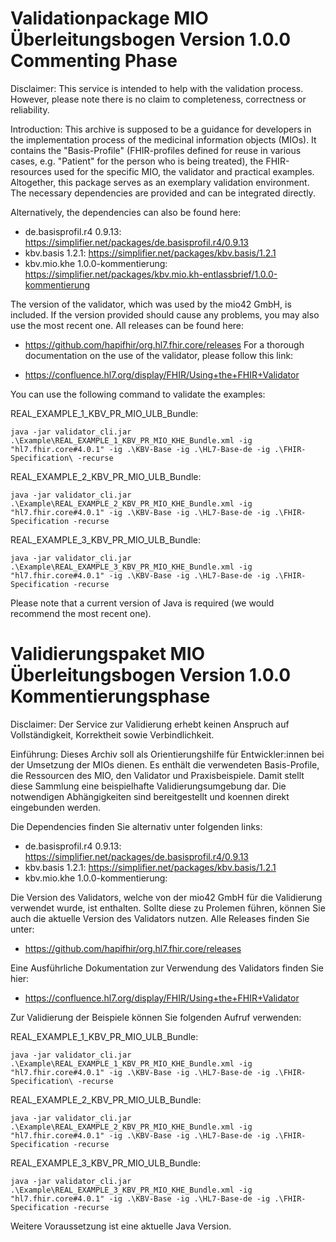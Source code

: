 # Validationpackage MIO Überleitungsbogen Version 1.0.0 Commenting Phase

Disclaimer: This service is intended to help with the validation process. However, please note there is no claim to completeness, correctness or reliability.

Introduction: This archive is supposed to be a guidance for developers in the implementation process of the medicinal information objects (MIOs). It contains the "Basis-Profile" (FHIR-profiles defined for reuse in various cases, e.g. "Patient" for the person who is being treated), the FHIR-resources used for the specific MIO, the validator and practical examples. Altogether, this package serves as an exemplary validation environment. The necessary dependencies are provided and can be integrated directly.

Alternatively, the dependencies can also be found here:

- de.basisprofil.r4 0.9.13: https://simplifier.net/packages/de.basisprofil.r4/0.9.13
- kbv.basis 1.2.1: https://simplifier.net/packages/kbv.basis/1.2.1
- kbv.mio.khe 1.0.0-kommentierung: https://simplifier.net/packages/kbv.mio.kh-entlassbrief/1.0.0-kommentierung

The version of the validator, which was used by the mio42 GmbH, is included. If the version provided should cause any problems, you may also use the most recent one. All releases can be found here:

- https://github.com/hapifhir/org.hl7.fhir.core/releases
For a thorough documentation on the use of the validator, please follow this link:

- https://confluence.hl7.org/display/FHIR/Using+the+FHIR+Validator

You can use the following command to validate the examples:

REAL_EXAMPLE_1_KBV_PR_MIO_ULB_Bundle:
```
java -jar validator_cli.jar .\Example\REAL_EXAMPLE_1_KBV_PR_MIO_KHE_Bundle.xml -ig "hl7.fhir.core#4.0.1" -ig .\KBV-Base -ig .\HL7-Base-de -ig .\FHIR-Specification\ -recurse
```
REAL_EXAMPLE_2_KBV_PR_MIO_ULB_Bundle:
```
java -jar validator_cli.jar .\Example\REAL_EXAMPLE_2_KBV_PR_MIO_KHE_Bundle.xml -ig "hl7.fhir.core#4.0.1" -ig .\KBV-Base -ig .\HL7-Base-de -ig .\FHIR-Specification -recurse
```

REAL_EXAMPLE_3_KBV_PR_MIO_ULB_Bundle:
```
java -jar validator_cli.jar .\Example\REAL_EXAMPLE_3_KBV_PR_MIO_KHE_Bundle.xml -ig "hl7.fhir.core#4.0.1" -ig .\KBV-Base -ig .\HL7-Base-de -ig .\FHIR-Specification -recurse
```

Please note that a current version of Java is required (we would recommend the most recent one).


# Validierungspaket MIO Überleitungsbogen Version 1.0.0 Kommentierungsphase

Disclaimer: 
Der Service zur Validierung erhebt keinen Anspruch auf Vollständigkeit, Korrektheit sowie Verbindlichkeit.

Einführung:
Dieses Archiv soll als Orientierungshilfe für Entwickler:innen bei der Umsetzung der MIOs dienen. 
Es enthält die verwendeten Basis-Profile, die Ressourcen des MIO, den Validator und Praxisbeispiele. Damit stellt diese Sammlung eine beispielhafte Validierungsumgebung dar. Die notwendigen Abhängigkeiten sind bereitgestellt und koennen direkt eingebunden werden.


Die Dependencies finden Sie alternativ unter folgenden links:

- de.basisprofil.r4 0.9.13: https://simplifier.net/packages/de.basisprofil.r4/0.9.13
- kbv.basis 1.2.1: https://simplifier.net/packages/kbv.basis/1.2.1
- kbv.mio.khe 1.0.0-kommentierung: 

Die Version des Validators, welche von der mio42 GmbH für die Validierung verwendet wurde, ist enthalten. Sollte diese zu Prolemen führen, können Sie auch die aktuelle  Version des Validators nutzen. Alle Releases finden Sie unter: 
- https://github.com/hapifhir/org.hl7.fhir.core/releases

Eine Ausführliche Dokumentation zur Verwendung des Validators finden Sie hier:
- https://confluence.hl7.org/display/FHIR/Using+the+FHIR+Validator

Zur Validierung der Beispiele können Sie folgenden Aufruf verwenden:

REAL_EXAMPLE_1_KBV_PR_MIO_ULB_Bundle:
```
java -jar validator_cli.jar .\Example\REAL_EXAMPLE_1_KBV_PR_MIO_KHE_Bundle.xml -ig "hl7.fhir.core#4.0.1" -ig .\KBV-Base -ig .\HL7-Base-de -ig .\FHIR-Specification\ -recurse
```
REAL_EXAMPLE_2_KBV_PR_MIO_ULB_Bundle:
```
java -jar validator_cli.jar .\Example\REAL_EXAMPLE_2_KBV_PR_MIO_KHE_Bundle.xml -ig "hl7.fhir.core#4.0.1" -ig .\KBV-Base -ig .\HL7-Base-de -ig .\FHIR-Specification -recurse
```

REAL_EXAMPLE_3_KBV_PR_MIO_ULB_Bundle:
```
java -jar validator_cli.jar .\Example\REAL_EXAMPLE_3_KBV_PR_MIO_KHE_Bundle.xml -ig "hl7.fhir.core#4.0.1" -ig .\KBV-Base -ig .\HL7-Base-de -ig .\FHIR-Specification -recurse
```

Weitere Voraussetzung ist eine aktuelle Java Version.
